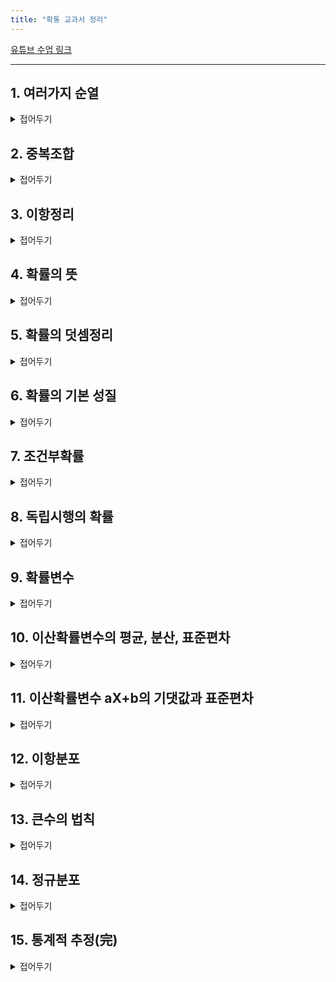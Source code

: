 ```yaml
---
title: "확통 교과서 정리"
---
```

<a href ="https://www.youtube.com/playlist?list=PLZbiDKYSrfMBp-4fivq3mYw9dPeFloTVp">유튜브 수업 링크</a>

---

## 1. 여러가지 순열

<details>
    <summary>접어두기</summary>

</details>

## 2. 중복조합

<details>
    <summary>접어두기</summary>

</details>

## 3. 이항정리

<details>
    <summary>접어두기</summary>

</details>

## 4.  확률의 뜻

<details>
    <summary>접어두기</summary>

</details>

## 5. 확률의 덧셈정리

<details>
    <summary>접어두기</summary>

</details>

## 6. 확률의 기본 성질

<details>
    <summary>접어두기</summary>

</details>

## 7. 조건부확률

<details>
    <summary>접어두기</summary>

</details>

## 8. 독립시행의 확률

<details>
    <summary>접어두기</summary>

</details>

## 9. 확률변수

<details>
    <summary>접어두기</summary>

</details>

## 10. 이산확률변수의 평균, 분산, 표준편차

<details>
    <summary>접어두기</summary>

</details>

## 11. 이산확률변수 aX+b의 기댓값과 표준편차

<details>
    <summary>접어두기</summary>

</details>

## 12. 이항분포

<details>
    <summary>접어두기</summary>

</details>

## 13. 큰수의 법칙

<details>
    <summary>접어두기</summary>

</details>

## 14. 정규분포

<details>
    <summary>접어두기</summary>

</details>

## 15. 통계적 추정(完)

<details>
    <summary>접어두기</summary>

</details>